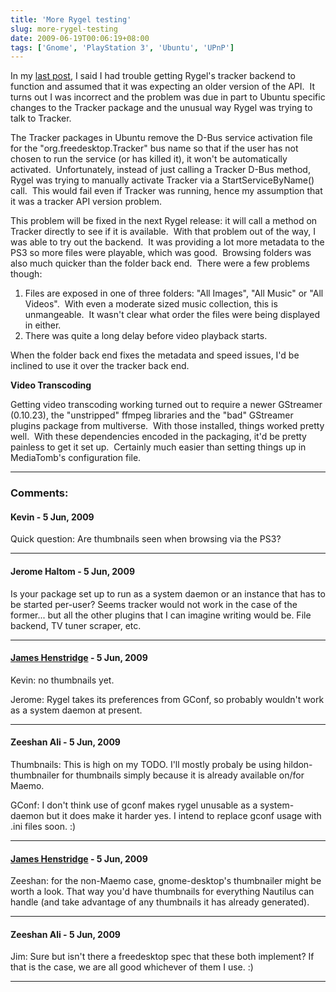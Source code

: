 ```yaml
---
title: 'More Rygel testing'
slug: more-rygel-testing
date: 2009-06-19T00:06:19+08:00
tags: ['Gnome', 'PlayStation 3', 'Ubuntu', 'UPnP']
---
```


In my [last post](ubuntu-packages-for-rygel.md "Ubuntu packages for
Rygel"), I said I had trouble getting Rygel\'s tracker backend to
function and assumed that it was expecting an older version of the
API.  It turns out I was incorrect and the problem was due in part to
Ubuntu specific changes to the Tracker package and the unusual way
Rygel was trying to talk to Tracker.

The Tracker packages in Ubuntu remove the D-Bus service activation file
for the \"org.freedesktop.Tracker\" bus name so that if the user has not
chosen to run the service (or has killed it), it won\'t be automatically
activated.  Unfortunately, instead of just calling a Tracker D-Bus
method, Rygel was trying to manually activate Tracker via a
StartServiceByName() call.  This would fail even if Tracker was running,
hence my assumption that it was a tracker API version problem.

This problem will be fixed in the next Rygel release: it will call a
method on Tracker directly to see if it is available.  With that problem
out of the way, I was able to try out the backend.  It was providing a
lot more metadata to the PS3 so more files were playable, which was
good.  Browsing folders was also much quicker than the folder back end. 
There were a few problems though:

1.  Files are exposed in one of three folders: \"All Images\", \"All
    Music\" or \"All Videos\".  With even a moderate sized music
    collection, this is unmangeable.  It wasn\'t clear what order the
    files were being displayed in either.
2.  There was quite a long delay before video playback starts.

When the folder back end fixes the metadata and speed issues, I\'d be
inclined to use it over the tracker back end.

**Video Transcoding**

Getting video transcoding working turned out to require a newer
GStreamer (0.10.23), the \"unstripped\" ffmpeg libraries and the \"bad\"
GStreamer plugins package from multiverse.  With those installed, things
worked pretty well.  With these dependencies encoded in the packaging,
it\'d be pretty painless to get it set up.  Certainly much easier than
setting things up in MediaTomb\'s configuration file.

---
### Comments:
#### Kevin - <time datetime="2009-06-19 00:41:51">5 Jun, 2009</time>

Quick question: Are thumbnails seen when browsing via the PS3?

---
#### Jerome Haltom - <time datetime="2009-06-19 01:13:35">5 Jun, 2009</time>

Is your package set up to run as a system daemon or an instance that has
to be started per-user? Seems tracker would not work in the case of the
former\... but all the other plugins that I can imagine writing would
be. File backend, TV tuner scraper, etc.

---
#### [James Henstridge](http://blogs.gnome.org/jamesh/) - <time datetime="2009-06-19 09:47:07">5 Jun, 2009</time>

Kevin: no thumbnails yet.

Jerome: Rygel takes its preferences from GConf, so probably wouldn\'t
work as a system daemon at present.

---
#### Zeeshan Ali - <time datetime="2009-06-19 21:50:54">5 Jun, 2009</time>

Thumbnails: This is high on my TODO. I\'ll mostly probaly be using
hildon-thumbnailer for thumbnails simply because it is already available
on/for Maemo.

GConf: I don\'t think use of gconf makes rygel unusable as a
system-daemon but it does make it harder yes. I intend to replace gconf
usage with .ini files soon. :)

---
#### [James Henstridge](http://blogs.gnome.org/jamesh/) - <time datetime="2009-06-19 22:18:30">5 Jun, 2009</time>

Zeeshan: for the non-Maemo case, gnome-desktop\'s thumbnailer might be
worth a look. That way you\'d have thumbnails for everything Nautilus
can handle (and take advantage of any thumbnails it has already
generated).

---
#### Zeeshan Ali - <time datetime="2009-06-19 23:35:13">5 Jun, 2009</time>

Jim: Sure but isn\'t there a freedesktop spec that these both implement?
If that is the case, we are all good whichever of them I use. :)

---
